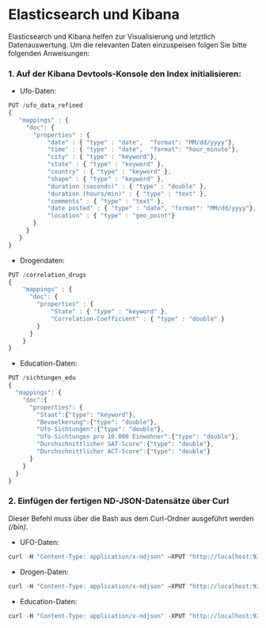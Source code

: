 # Elasticsearch und Kibana
Elasticsearch und Kibana helfen zur Visualisierung und letztlich Datenauswertung.
Um die relevanten Daten einzuspeisen folgen Sie bitte folgenden Anweisungen:

### 1. Auf der Kibana Devtools-Konsole den Index initialisieren:
- Ufo-Daten:
 ```javascript
 PUT /ufo_data_refined
{
    "mappings" : {
      "doc": {
        "properties" : {
            "date" : { "type" : "date",  "format": "MM/dd/yyyy"},
            "time" : { "type" : "date",  "format": "hour_minute"},
            "city" : { "type" : "keyword"},
            "state" : { "type" : "keyword" },
            "country" : { "type" : "keyword" },
            "shape" : { "type" : "keyword" },
            "duration (seconds)" : { "type" : "double" },
            "duration (hours/min)" : { "type" : "text" },
            "comments" : { "type" : "text" },
            "date posted" : { "type" : "date", "format": "MM/dd/yyyy"},
            "location" : { "type" : "geo_point"}
        }
      }
    }
}
```
- Drogendaten:
```javascript
PUT /correlation_drugs
{
    "mappings" : {
      "doc": {
        "properties" : {
            "State" : { "type" : "keyword" },
            "Correlation-Coefficient" : { "type" : "double" }
        }
      }
    }
}
```
- Education-Daten:
```javascript
PUT /sichtungen_edu
{
  "mappings": {
    "doc":{
      "properties": {
        "Staat":{"type": "keyword"},
        "Bevoelkerung":{"type": "double"},
        "Ufo-Sichtungen":{"type": "double"},
        "Ufo-Sichtungen pro 10.000 Einwohner":{"type": "double"},
        "Durchschnittlicher SAT-Score":{"type": "double"},
        "Durchschnittlicher ACT-Score":{"type": "double"}
      }
    }
  }
}
```

### 2. Einfügen der fertigen ND-JSON-Datensätze über Curl
Dieser Befehl muss über die Bash aus dem Curl-Ordner ausgeführt werden *(/bin)*.
- UFO-Daten:
```javascript
curl -H "Content-Type: application/x-ndjson" –XPUT "http://localhost:9200/ufo_data_refined/doc/_bulk?pretty" --data-binary @PFAD_ZUM_UFO_DATENSATZ_IN_NDJSON
```
- Drogen-Daten:
```javascript
curl -H "Content-Type: application/x-ndjson" –XPUT "http://localhost:9200/correlation_drugs/doc/_bulk?pretty" --data-binary @PFAD_ZUM_DROGEN_DATENSATZ_IN_NDJSON
```
- Education-Daten:
```javascript
curl -H "Content-Type: application/x-ndjson" -XPUT "http://localhost:9200/sichtungen_edu/doc/_bulk?pretty" --data-binary @PFAD_ZUM_EDU_DATENSATZ_IN_NDJSON
```
